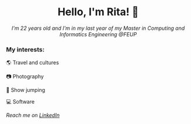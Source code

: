 <h1 align="center">Hello, I'm Rita! 🌻</h1>

<p align="center" style="font-style:italic;">I'm 22 years old and I'm in my last year of my Master in Computing and Informatics Engineering @FEUP</p>

### My interests:

🌎 Travel and cultures

📷 Photography

🏇 Show jumping

💻 Software




 
_Reach me on [LinkedIn](https://www.linkedin.com/in/ritaapeixoto/)_
<!--

- 🔭 I’m currently working on ...
- 🌱 I’m currently learning ...
- 👯 I’m looking to collaborate on ...
- 🤔 I’m looking for help with ...
- 💬 Ask me about ...
- 📫 How to reach me: ...
- 😄 Pronouns: ...
- ⚡ Fun fact: ...
-->
